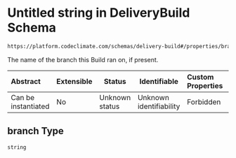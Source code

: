 # Untitled string in DeliveryBuild Schema

```txt
https://platform.codeclimate.com/schemas/delivery-build#/properties/branch
```

The name of the branch this Build ran on, if present.


| Abstract            | Extensible | Status         | Identifiable            | Custom Properties | Additional Properties | Access Restrictions | Defined In                                                                                         |
| :------------------ | ---------- | -------------- | ----------------------- | :---------------- | --------------------- | ------------------- | -------------------------------------------------------------------------------------------------- |
| Can be instantiated | No         | Unknown status | Unknown identifiability | Forbidden         | Allowed               | none                | [DeliveryBuild.schema.json\*](../../spec/schemas/DeliveryBuild.schema.json "open original schema") |

## branch Type

`string`
